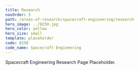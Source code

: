 ```yaml
---
title: Research
navOrder: 5
path: /areas-of-research/spacecraft-engineering/research
hero_image: ../8250.jpg
hero_color: yellow
hero_size: small
template: placeholder
code: 8250
code_name: Spacecraft Engineering
---
```

Spacecraft Engineering Research Page Placeholder.

